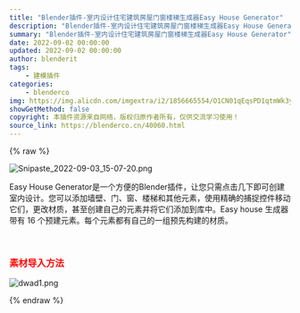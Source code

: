 ```yaml
---
title: "Blender插件-室内设计住宅建筑房屋门窗楼梯生成器Easy House Generator"
description: "Blender插件-室内设计住宅建筑房屋门窗楼梯生成器Easy House Generator"
summary: "Blender插件-室内设计住宅建筑房屋门窗楼梯生成器Easy House Generator"
date: 2022-09-02 00:00:00
updated: 2022-09-02 00:00:00
author: blenderit
tags: 
    - 建模插件
categories:
    - blenderco
img: https://img.alicdn.com/imgextra/i2/1856665554/O1CN01qEqsPD1qtmWk3yBSB_!!1856665554.png
showGetMethod: false
copyright: 本插件资源来自网络，版权归原作者所有，仅供交流学习使用！
source_link: https://blenderco.cn/40060.html
---
```


{% raw %}
<p><img class="aligncenter" src="https://img.alicdn.com/imgextra/i2/1856665554/O1CN01qEqsPD1qtmWk3yBSB_!!1856665554.png" alt="Snipaste_2022-09-03_15-07-20.png"></p><p>Easy House Generator是一个方便的Blender插件，让您只需点击几下即可创建室内设计。您可以添加墙壁、门、窗、楼梯和其他元素，使用精确的捕捉控件移动它们，更改材质，甚至创建自己的元素并将它们添加到库中。Easy house 生成器带有 16 个预建元素。每个元素都有自己的一组预先构建的材质。</p><p> </p><h3><span style="color: #ff0000;">素材导入方法</span></h3><p><img src="https://img.alicdn.com/imgextra/i3/1856665554/O1CN01szZ1PN1qtmWiIPvHm_!!1856665554.png" alt="dwad1.png"></p>
<div style="display: none">blenderco</div>
{% endraw %}